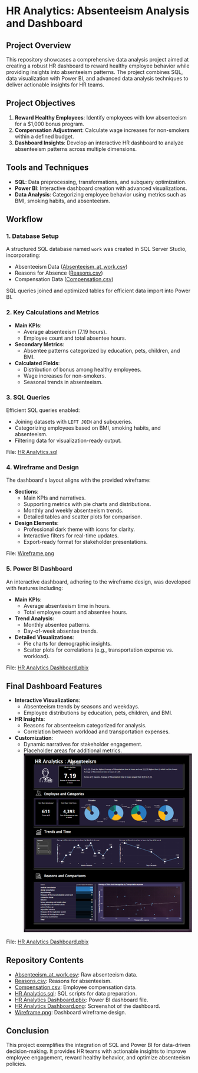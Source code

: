 # HR Analytics: Absenteeism Analysis and Dashboard
## Project Overview
This repository showcases a comprehensive data analysis project aimed at creating a robust HR dashboard to reward healthy employee behavior while providing insights into absenteeism patterns. The project combines SQL, data visualization with Power BI, and advanced data analysis techniques to deliver actionable insights for HR teams.
## Project Objectives
1. **Reward Healthy Employees**: Identify employees with low absenteeism for a $1,000 bonus program.
2. **Compensation Adjustment**: Calculate wage increases for non-smokers within a defined budget.
3. **Dashboard Insights**: Develop an interactive HR dashboard to analyze absenteeism patterns across multiple dimensions.
## Tools and Techniques
- **SQL**: Data preprocessing, transformations, and subquery optimization.
- **Power BI**: Interactive dashboard creation with advanced visualizations.
- **Data Analysis**: Categorizing employee behavior using metrics such as BMI, smoking habits, and absenteeism.
## Workflow
### 1. Database Setup
A structured SQL database named `work` was created in SQL Server Studio, incorporating:
- Absenteeism Data ([Absenteeism_at_work.csv](https://github.com/ndomah/HR-Analytics-Absenteeism-Analysis-and-Dashboard/blob/main/Absenteeism_at_work.csv))
- Reasons for Absence ([Reasons.csv](https://github.com/ndomah/HR-Analytics-Absenteeism-Analysis-and-Dashboard/blob/main/Reasons.csv))
- Compensation Data ([Compensation.csv](https://github.com/ndomah/HR-Analytics-Absenteeism-Analysis-and-Dashboard/blob/main/compensation.csv))

SQL queries joined and optimized tables for efficient data import into Power BI.
### 2. Key Calculations and Metrics
- **Main KPIs**:
  - Average absenteeism (7.19 hours).
  - Employee count and total absentee hours.
- **Secondary Metrics**:
  - Absentee patterns categorized by education, pets, children, and BMI.
- **Calculated Fields**:
  - Distribution of bonus among healthy employees.
  - Wage increases for non-smokers.
  - Seasonal trends in absenteeism.
### 3. SQL Queries
Efficient SQL queries enabled:
- Joining datasets with `LEFT JOIN` and subqueries.
- Categorizing employees based on BMI, smoking habits, and absenteeism.
- Filtering data for visualization-ready output.
  
File: [HR Analytics.sql](https://github.com/ndomah/HR-Analytics-Absenteeism-Analysis-and-Dashboard/blob/main/HR%20Analtyics.sql)
### 4. Wireframe and Design
The dashboard's layout aligns with the provided wireframe:

- **Sections**:
  - Main KPIs and narratives.
  - Supporting metrics with pie charts and distributions.
  - Monthly and weekly absenteeism trends.
  - Detailed tables and scatter plots for comparison.
- **Design Elements**:
  - Professional dark theme with icons for clarity.
  - Interactive filters for real-time updates.
  - Export-ready format for stakeholder presentations.
    
File: [Wireframe.png](https://github.com/ndomah/HR-Analytics-Absenteeism-Analysis-and-Dashboard/blob/main/Wireframe.png)
### 5. Power BI Dashboard
An interactive dashboard, adhering to the wireframe design, was developed with features including:

- **Main KPIs**:
  - Average absenteeism time in hours.
  - Total employee count and absentee hours.
- **Trend Analysis**:
  - Monthly absentee patterns.
  - Day-of-week absentee trends.
- **Detailed Visualizations**:
  - Pie charts for demographic insights.
  - Scatter plots for correlations (e.g., transportation expense vs. workload).
    
File: [HR Analytics Dashboard.pbix](https://github.com/ndomah/HR-Analytics-Absenteeism-Analysis-and-Dashboard/blob/main/HR%20Analytics%20Dashboard.pbix)
## Final Dashboard Features
- **Interactive Visualizations**:
  - Absenteeism trends by seasons and weekdays.
  - Employee distributions by education, pets, children, and BMI.
- **HR Insights**:
  - Reasons for absenteeism categorized for analysis.
  - Correlation between workload and transportation expenses.
- **Customization**:
  - Dynamic narratives for stakeholder engagement.
  - Placeholder areas for additional metrics.
![dashboard image](https://github.com/ndomah/HR-Analytics-Absenteeism-Analysis-and-Dashboard/blob/main/HR%20Analytics%20Dashboard.png)

File: [HR Analytics Dashboard.pbix](https://github.com/ndomah/HR-Analytics-Absenteeism-Analysis-and-Dashboard/blob/main/HR%20Analytics%20Dashboard.pbix)
## Repository Contents
- [Absenteeism_at_work.csv](https://github.com/ndomah/HR-Analytics-Absenteeism-Analysis-and-Dashboard/blob/main/Absenteeism_at_work.csv): Raw absenteeism data.
- [Reasons.csv](https://github.com/ndomah/HR-Analytics-Absenteeism-Analysis-and-Dashboard/blob/main/Reasons.csv): Reasons for absenteeism.
- [Compensation.csv](https://github.com/ndomah/HR-Analytics-Absenteeism-Analysis-and-Dashboard/blob/main/compensation.csv): Employee compensation data.
- [HR Analytics.sql](https://github.com/ndomah/HR-Analytics-Absenteeism-Analysis-and-Dashboard/blob/main/HR%20Analtyics.sql): SQL scripts for data preparation.
- [HR Analytics Dashboard.pbix](https://github.com/ndomah/HR-Analytics-Absenteeism-Analysis-and-Dashboard/blob/main/HR%20Analytics%20Dashboard.pbix): Power BI dashboard file.
- [HR Analytics Dashboard.png](https://github.com/ndomah/HR-Analytics-Absenteeism-Analysis-and-Dashboard/blob/main/HR%20Analytics%20Dashboard.png): Screenshot of the dashboard.
- [Wireframe.png](https://github.com/ndomah/HR-Analytics-Absenteeism-Analysis-and-Dashboard/blob/main/Wireframe.png): Dashboard wireframe design.
## Conclusion
This project exemplifies the integration of SQL and Power BI for data-driven decision-making. It provides HR teams with actionable insights to improve employee engagement, reward healthy behavior, and optimize absenteeism policies.

